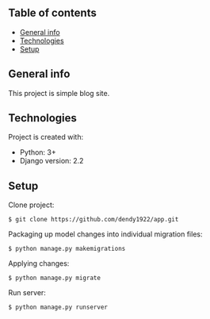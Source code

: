 ## Table of contents
* [General info](#general-info)
* [Technologies](#technologies)
* [Setup](#setup)

## General info
This project is simple blog site.
	
## Technologies
Project is created with:
* Python: 3+
* Django version: 2.2
	
## Setup

Clone project:
```
$ git clone https://github.com/dendy1922/app.git
```
Packaging up model changes into individual migration files:
```
$ python manage.py makemigrations
```
Applying changes:
```
$ python manage.py migrate
```
Run server:
```
$ python manage.py runserver
```
